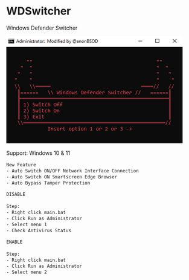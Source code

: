 # WDSwitcher
Windows Defender Switcher

![Preview](https://github.com/Pl4nkt0wn/WDSwitcher/blob/main/Prog.PNG)

Support: Windows 10 & 11

```
New Feature
- Auto Switch ON/OFF Network Interface Connection
- Auto Switch ON Smartscreen Edge Browser
- Auto Bypass Tamper Protection
```

```
DISABLE

Step:
- Right click main.bat
- Click Run as Administrator
- Select menu 1
- Check Antivirus Status
```

```
ENABLE

Step:
- Right click main.bat
- Click Run as Administrator
- Select menu 2
```

